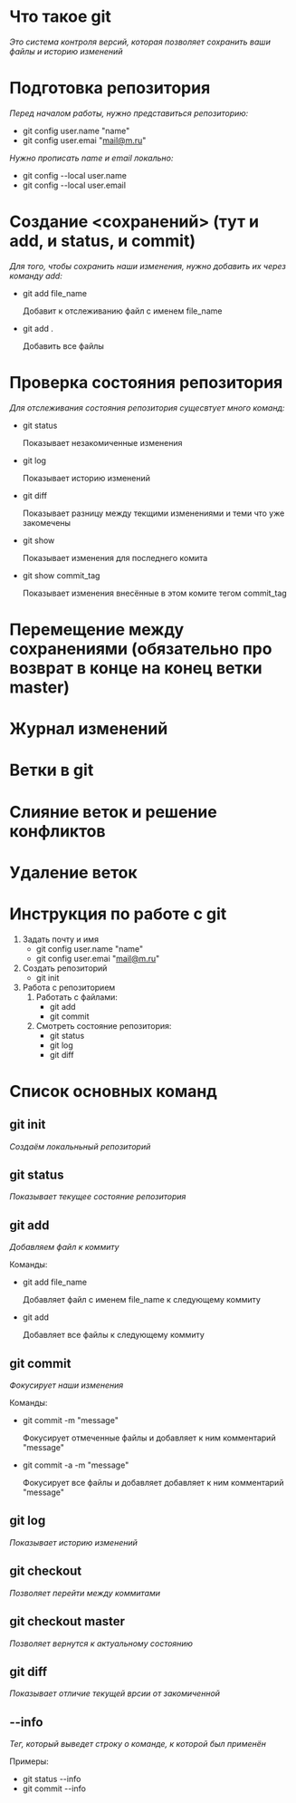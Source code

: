 # Что такое git

*Это система контроля версий, которая позволяет сохранить ваши файлы и историю изменений*

# Подготовка репозитория 
*Перед началом работы, нужно представиться репозиторию:*
   * git config user.name "name"
   * git config user.emai "mail@m.ru"

*Нужно прописать name и email локально:*
* git config --local user.name
* git config --local user.email



# Создание <сохранений> (тут и add, и status, и commit)
*Для того, чтобы сохранить наши изменения, нужно добавить их через команду add:*

* git add file_name

    Добавит к отслеживанию файл с именем file_name

* git add .

    Добавить все файлы


# Проверка состояния репозитория 
*Для отслеживания состояния репозитория сущесвтует много команд:*
* git status 

   Показывает незакомиченные изменения

* git log

   Показывает историю изменений 

* git diff 

   Показывает разницу между текщими изменениями и теми что уже закомечены
  
* git show

   Показывает изменения для последнего комита

* git show commit_tag

   Показывает изменения внесённые в этом комите тегом commit_tag

# Перемещение между сохранениями (обязательно про возврат в конце на конец ветки master)

# Журнал изменений 

# Ветки в git 

# Слияние веток и решение конфликтов 

# Удаление веток

# Инструкция по работе с git
1. Задать почту и имя
   * git config user.name "name"
   * git config user.emai "mail@m.ru"
2. Создать репозиторий
   * git init 
3. Работа с репозиторием 
   1. Работать с файлами:
      * git add
      * git commit 
   2. Смотреть состояние репозитория:
      * git status
      * git log
      * git diff 

# Список основных команд

## git init
*Создаём локальньный репозиторий*

## git status
*Показывает текущее состояние репозитория*

## git add 
*Добавляем файл к коммиту*

Команды:

* git add  file_name

  Добавляет файл с именем file_name к следующему коммиту

* git add 

  Добавляет все файлы к следующему коммиту

## git commit 
*Фокусирует наши изменения*

Команды:
* git commit -m "message"

  Фокусирует отмеченные файлы и добавляет к ним комментарий "message"

* git commit -a -m "message"

  Фокусирует все файлы и добавляет добавляет к ним комментарий "message"

## git log
*Показывает историю изменений*

## git checkout 
*Позволяет перейти между коммитами*

## git checkout master
*Позволяет вернутся к актуальному состоянию*

## git diff
*Показывает отличие текущей врсии от закомиченной*

## --info
*Тег, который выведет строку о команде, к которой был применён*

Примеры:
* git status --info
* git commit --info


  

